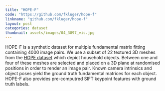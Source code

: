 ```yaml
---
title: "HOPE-F"
code: "https://github.com/fkluger/hope-f"
linkname: "github.com/fkluger/hope-f"
layout: post
categories: dataset
thumbnail: assets/images/04_3897_vis.jpg
---
```

HOPE-F is a synthetic dataset for multiple fundamental matrix fitting containing 4000 image pairs. 
We use a subset of 22 textured 3D meshes from the <a href="https://github.com/swtyree/hope-dataset">HOPE dataset</a> which depict household objects.
Between one and four of these meshes are selected and placed on a 3D plane at randomised positions in order to render an image pair.
Known camera intrinsics and object poses yield the ground truth fundamental matrices for each object.
HOPE-F also provides pre-computred SIFT keypoint features with ground truth labels.
